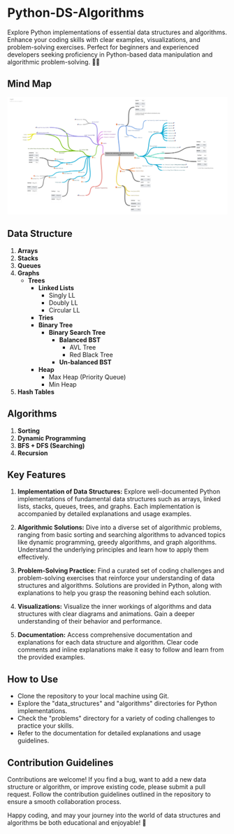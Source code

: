# Python-DS-Algorithms
Explore Python implementations of essential data structures and algorithms. Enhance your coding skills with clear examples, visualizations, and problem-solving exercises. Perfect for beginners and experienced developers seeking proficiency in Python-based data manipulation and algorithmic problem-solving. 🐍✨

## Mind Map

![alt text](technicalMindMap.png "Technical Mind Map")



## Data Structure

1. **Arrays**
2. **Stacks**
3. **Queues**
4. **Graphs**
    - **Trees**
        - **Linked Lists**
           - Singly LL
           - Doubly LL
           - Circular LL
        - **Tries**
        - **Binary Tree**
           - **Binary Search Tree**
              - **Balanced BST**
                 - AVL Tree
                 - Red Black Tree
              - **Un-balanced BST**
        - **Heap**
            - Max Heap (Priority Queue)
            - Min Heap
5. **Hash Tables**



## Algorithms

1. **Sorting**
2. **Dynamic Programming**
3. **BFS + DFS (Searching)**
4. **Recursion**


## Key Features

1. **Implementation of Data Structures:** Explore well-documented Python implementations of fundamental data structures such as arrays, linked lists, stacks, queues, trees, and graphs. Each implementation is accompanied by detailed explanations and usage examples.

2. **Algorithmic Solutions:** Dive into a diverse set of algorithmic problems, ranging from basic sorting and searching algorithms to advanced topics like dynamic programming, greedy algorithms, and graph algorithms. Understand the underlying principles and learn how to apply them effectively.

3. **Problem-Solving Practice:** Find a curated set of coding challenges and problem-solving exercises that reinforce your understanding of data structures and algorithms. Solutions are provided in Python, along with explanations to help you grasp the reasoning behind each solution.

4. **Visualizations:** Visualize the inner workings of algorithms and data structures with clear diagrams and animations. Gain a deeper understanding of their behavior and performance.

5. **Documentation:** Access comprehensive documentation and explanations for each data structure and algorithm. Clear code comments and inline explanations make it easy to follow and learn from the provided examples.

## How to Use

- Clone the repository to your local machine using Git.
- Explore the "data_structures" and "algorithms" directories for Python implementations.
- Check the "problems" directory for a variety of coding challenges to practice your skills.
- Refer to the documentation for detailed explanations and usage guidelines.

## Contribution Guidelines

Contributions are welcome! If you find a bug, want to add a new data structure or algorithm, or improve existing code, please submit a pull request. Follow the contribution guidelines outlined in the repository to ensure a smooth collaboration process.

Happy coding, and may your journey into the world of data structures and algorithms be both educational and enjoyable! 🚀
